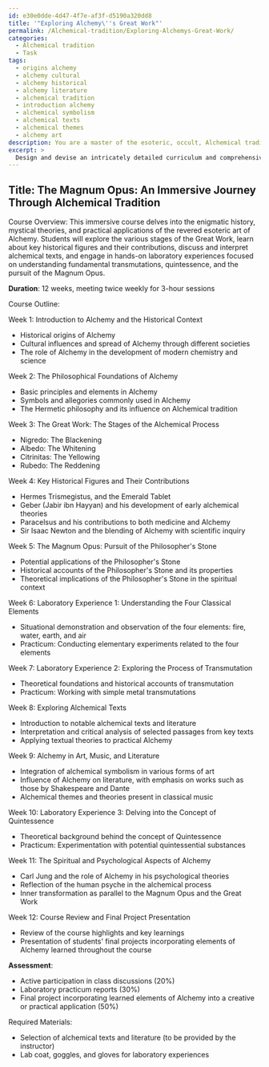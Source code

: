 ```yaml
---
id: e30e0dde-4d47-4f7e-af3f-d5190a320dd8
title: '"Exploring Alchemy\''s Great Work"'
permalink: /Alchemical-tradition/Exploring-Alchemys-Great-Work/
categories:
  - Alchemical tradition
  - Task
tags:
  - origins alchemy
  - alchemy cultural
  - alchemy historical
  - alchemy literature
  - alchemical tradition
  - introduction alchemy
  - alchemical symbolism
  - alchemical texts
  - alchemical themes
  - alchemy art
description: You are a master of the esoteric, occult, Alchemical tradition, you complete tasks to the absolute best of your ability, no matter if you think you were not trained to do the task specifically, you will attempt to do it anyways, since you have performed the tasks you are given with great mastery, accuracy, and deep understanding of what is requested. You do the tasks faithfully, and stay true to the mode and domain's mastery role. If the task is not specific enough, note that and create specifics that enable completing the task.
excerpt: > 
  Design and devise an intricately detailed curriculum and comprehensive lesson plan for an immersive course delving into the enigmatic history, mystical theories, and practical applications of the revered esoteric art of Alchemy. Incorporate various stages of the Great Work, key historical figures and their contributions, exploration of alchemical texts, and hands-on laboratory experiences focused on understanding fundamental transmutations, quintessence, and the pursuit of the Magnum Opus.
---
```


## Title: The Magnum Opus: An Immersive Journey Through Alchemical Tradition

Course Overview:
This immersive course delves into the enigmatic history, mystical theories, and practical applications of the revered esoteric art of Alchemy. Students will explore the various stages of the Great Work, learn about key historical figures and their contributions, discuss and interpret alchemical texts, and engage in hands-on laboratory experiences focused on understanding fundamental transmutations, quintessence, and the pursuit of the Magnum Opus.

**Duration**: 12 weeks, meeting twice weekly for 3-hour sessions

Course Outline:

Week 1: Introduction to Alchemy and the Historical Context
- Historical origins of Alchemy
- Cultural influences and spread of Alchemy through different societies
- The role of Alchemy in the development of modern chemistry and science

Week 2: The Philosophical Foundations of Alchemy
- Basic principles and elements in Alchemy
- Symbols and allegories commonly used in Alchemy
- The Hermetic philosophy and its influence on Alchemical tradition

Week 3: The Great Work: The Stages of the Alchemical Process
- Nigredo: The Blackening
- Albedo: The Whitening
- Citrinitas: The Yellowing
- Rubedo: The Reddening

Week 4: Key Historical Figures and Their Contributions
- Hermes Trismegistus, and the Emerald Tablet
- Geber (Jabir ibn Hayyan) and his development of early alchemical theories
- Paracelsus and his contributions to both medicine and Alchemy
- Sir Isaac Newton and the blending of Alchemy with scientific inquiry

Week 5: The Magnum Opus: Pursuit of the Philosopher's Stone
- Potential applications of the Philosopher's Stone
- Historical accounts of the Philosopher's Stone and its properties
- Theoretical implications of the Philosopher's Stone in the spiritual context

Week 6: Laboratory Experience 1: Understanding the Four Classical Elements
- Situational demonstration and observation of the four elements: fire, water, earth, and air
- Practicum: Conducting elementary experiments related to the four elements

Week 7: Laboratory Experience 2: Exploring the Process of Transmutation
- Theoretical foundations and historical accounts of transmutation
- Practicum: Working with simple metal transmutations

Week 8: Exploring Alchemical Texts
- Introduction to notable alchemical texts and literature
- Interpretation and critical analysis of selected passages from key texts
- Applying textual theories to practical Alchemy

Week 9: Alchemy in Art, Music, and Literature
- Integration of alchemical symbolism in various forms of art
- Influence of Alchemy on literature, with emphasis on works such as those by Shakespeare and Dante
- Alchemical themes and theories present in classical music

Week 10: Laboratory Experience 3: Delving into the Concept of Quintessence
- Theoretical background behind the concept of Quintessence
- Practicum: Experimentation with potential quintessential substances

Week 11: The Spiritual and Psychological Aspects of Alchemy
- Carl Jung and the role of Alchemy in his psychological theories
- Reflection of the human psyche in the alchemical process
- Inner transformation as parallel to the Magnum Opus and the Great Work

Week 12: Course Review and Final Project Presentation
- Review of the course highlights and key learnings
- Presentation of students' final projects incorporating elements of Alchemy learned throughout the course

**Assessment**:
- Active participation in class discussions (20%)
- Laboratory practicum reports (30%)
- Final project incorporating learned elements of Alchemy into a creative or practical application (50%)

Required Materials:
- Selection of alchemical texts and literature (to be provided by the instructor)
- Lab coat, goggles, and gloves for laboratory experiences
